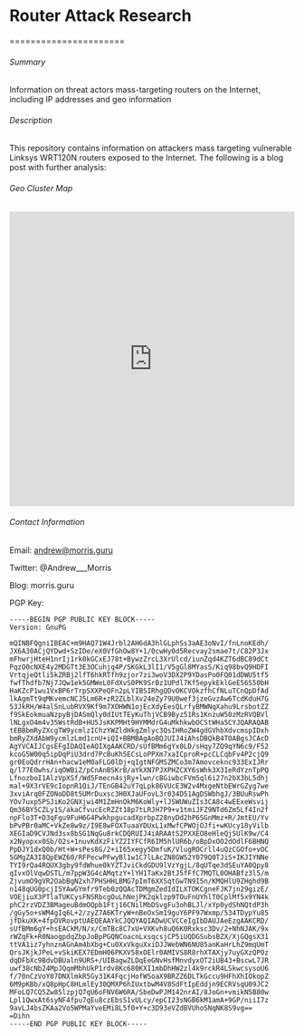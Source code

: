# Router Attack Research
======================

###### Summary

Information on threat actors mass-targeting routers on the Internet, including IP addresses and geo information

###### Description

This repository contains information on attackers mass targeting vulnerable Linksys WRT120N routers exposed to the Internet. The following is a blog post with further analysis:


###### Geo Cluster Map

<iframe width='100%' height='520' frameborder='0' src='http://amorris.cartodb.com/viz/ac973c3c-6962-11e4-a58f-0e018d66dc29/embed_map' allowfullscreen webkitallowfullscreen mozallowfullscreen 
oallowfullscreen msallowfullscreen></iframe>

###### Contact Information

Email: 		andrew@morris.guru

Twitter:	@Andrew___Morris

Blog:		morris.guru

PGP Key:
```
-----BEGIN PGP PUBLIC KEY BLOCK-----
Version: GnuPG

mQINBFQgniIBEAC+m9HAQ71W4Jrbl2AH6dA3hlGLphSs3aAE3oNvI/fnLnoKEdh/
JX6A30ACjQYDwd+SzIDe/eX0VfGhOw8Y+1/0cwHy0d5Recvay2smae7t/C82P3Jx
mFhwrjHteH1nrIj1rk0kGCxEJ78t+BywzZrcL3XrUlcd/iunZqd4KZT6dBC89dCt
PqzO0cNXE4y2MDGTt3E3OCuhjq4P/SKGkL3lI1/V5gGl8MYasS/Kiq98bvQ9HDFI
VrtqjeQtli5kZRBj2lfT6hkRTfh9zjor7zi3woV3DX2P9YDasPo0FQ01dDWU5tf5
fwfThdfb7Nj7JQw1ek5GMWeL0FdXvS0PK9SrBz1UPdl7Kf5epykEklGeE56S50bH
HaKZcP1wu1VxBP6rTrpSXXPeQFn2pLYIBSIRhgQDvOKCVOkzfhCfNLuTCnQpDfAd
lkAgmTt9qMKvemcNCJ5Lm6R+zR2ZLblXv24eZy79U0wef3jzeGvzAw6TcdKduH7G
53JkRH/W4alSnLubRVX9Kf9m7XOHWN1ojEcXdyEesQLrfyBMWNqXahu9LrsbotZZ
f9SkEokmuaNzpyBjDASmQly0dIUtTEyKuThjVCB9Byz51Rs1KnzuW50zMzRVQBVl
lNLgxO4m4v35WstRdB+HU5JsKKPMHt9HYMMdrG4uMkhkwbOCStWHa5CYJQARAQAB
tEBBbmRyZXcgTW9ycmlzIChzYWZldHkgZmlyc3QsIHRoZW4gdGVhbXdvcmspIDxh
bmRyZXdAbW9ycmlzLmd1cnU+iQI+BBMBAgAoBQJUIJ4iAhsDBQkB4TOABgsJCAcD
AgYVCAIJCgsEFgIDAQIeAQIXgAAKCRD/sUfBMm6gYx0LD/sHqy7ZQ9qYN6c9/F52
kcoG5W00q5ipDqPiU3drd7PcBuKh5ECsLoPPXm7xaICproR+pcCLCqbFv4P2cjQ9
gr0EoQdrrHAn+hacw1eM0aFLG0lDj+qIgtNFGMSZMCo3m7Amovceknc933ExIJRr
q/l77EOwhs/iqOWBiZ/pCnAnBSKrB/aYkXN7PJXPHZCXY6sWhk3X3IeRdYznTpPQ
LfnozboI1AlzVpXSf/Wd5Fmecn4sjRy+lwn/cBGiwbcFVm5ql6i27n2bX3bL5dhj
mal+9X3rVE9cIopnR1QiJ/TEnGB42uY7qLpk86VUcE3W2v4MxgeNtbEWrGZyg7we
3xviArq0FZONoDD8t5UMrDuxsc3H0XJaUFovL3r034D51AgDSWbhgJ/3BUuRswPh
YOv7uxp5PSJiKo2GNXjwi4M1ZmHnOkM6KoWly+lJSWUWuZIs3CA8c4wEExeWsvij
Qm36BY5CZLy1S/akaCfvucEcRZZt18p7tLRJH7P9+v1tmiJFZ9NTd6Zm5Lf4In2f
npFlo3T+D3qFgu9FuH6G4PwkhpgucadXprbpZ28nyDd2hP6SGnMmz+R/JmtEU/Yv
bPvPBr0aMC+VkZe8w9z/I9E8wFOXTuaaYDUxL1xMwfCPWOjOJfi+wKUcy18yVilb
XEGIaD9CVJNd3sx8bSG1NqGu8rkCDQRUIJ4iARAAtS2PXXEO8eHleQjSUlK9w/C4
x2Nyopxx0Sb/O2s+1nuvKdXzFiYZ2IYFCfR6IM5hlUR6b/oBpDxOO2dOdlF6BHNQ
PpDJY1dxQ0b/Ht+W+sPes8G/2+iI65xegy5DmfuK/VlugROCrll4uQzCGOfo+vOC
5GMgZA3I8QpEWZ60/RFPecwPFwyBl1w1C7lLAcZN8GWS2Y079Q0TJiS+IKJIYNNe
TYI9rQa4RQUX3gby9fdWhue0kYZTJviCkdGDU9lVzYgjL/8qUTqe3dSEuYA0Qpy8
qIvxOlVqwDSTL/m7ppW3G4cAMqtzY+lYH1TaKx2BtJ5fFfC7MQTL0OHABfz3l5/m
ZjvumO9gVR2OabBgN2xh7PHSHHLBMG7pImT6XXSqtGwTN9I5n/KMQHlU9ZHghd9B
n148qUG0pcjI5YAwGYmfr9Teb0zQQAcTDMgmZedIdILXTOKCgneFJK7jn29gizE/
VOEjiuX3PTlaTUKCysFNSRbcgOuLhNejPK2qklzp9TOuFnUYhlT0CplMf5x9YN4k
phC2rzVDZ3BMageuBdmOQpb1Ftj16CNilMbDSvgFu3ohBLJl/xYp0ydShNQtdP3h
/gGy5o+sWM4gIq6L+2/zyZ7A6KTryW+nBeOxSm19guY6PF97Wxmp/534TDypYu85
jfDkuXK+4fpOVRovptUAEQEAAYkCJQQYAQIADwUCVCCeIgIbDAUJAeEzgAAKCRD/
sUfBMm6gY+hsEACkM/N/x/CmTBc8C7xU+VXKvh8uQ6K0Rxksc3Dv/2+NhNJAK/9x
rWZqFk+R0NaogpdqZbpJoBpPGQNCoacnLxsqcsjCP5iUQDGSubsBZX/XjGQgsX31
ttVA1iz7yhnznAGnAm4bXbg+Cu0XxVkguXxiDJJWebWN6NU85anKaHrLhZ9mqUmT
QrsJKjkJPeL+vSkiKEX7EDmH06PKXV58xOElr0AMIVS8R8rhXTAXjy7uyGXzQPOz
dqDFbXc9BdvDBUaln9URS+/UIBagwZLDqEeGNvHsfMnvdyxOT2iUB43+BscwL7JR
uwf38cNb24MpJQqmMbhUkP1rdv8Kc680KXI1mbDhHW2zl4k9rckR4LSkwcsysoU6
f/70nCzVoY07DNXlmkR5Gy31K4FqcjHofWSoaX9BRZZ6DLTkGccu9HFhXhIOkopZ
6M9pKBb/xQ8pHpC8HLmlEy30QMXP6hIUxtbwM4V8SdFtIpEddjn9ECRVsqU09JC2
MFoLQ7CQ5Zw85lzpjQ7qU6oFNV6W6RA/SbeDwPJM142nrAI/8JoGn+vmikN5B80w
Lpl1QwxAt6syNF4fpu7qEu8czEbsS1vULcy/epCI23sNGB6kM1amA+9GP/niiI7z
9avLJ4bsZKAa2Vo5WPMaYveEMi8L5f0+Y+c3D93eVZdBVUhoSNqNK8S9vg==
=Dihn
-----END PGP PUBLIC KEY BLOCK-----
```
